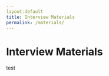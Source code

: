 ```yaml
---
layout:default
title: Interview Materials
permalink: /materials/
---
```

# Interview Materials

test